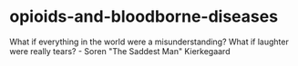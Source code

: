 # opioids-and-bloodborne-diseases

What if everything in the world were a misunderstanding? What if laughter were really tears? - Soren "The Saddest Man" Kierkegaard

